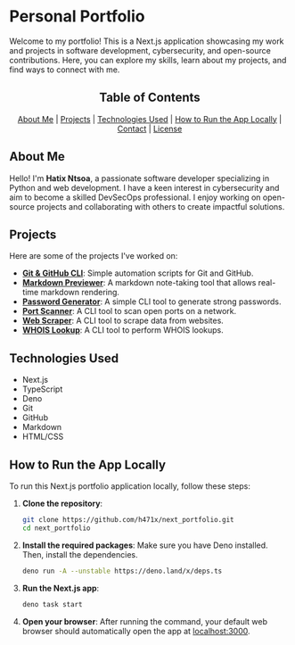 # Personal Portfolio

Welcome to my portfolio! This is a Next.js application showcasing my work and projects in software development, cybersecurity, and open-source contributions. Here, you can explore my skills, learn about my projects, and find ways to connect with me.

<div align="center">

## Table of Contents

[About Me](#about-me) |
[Projects](#projects) |
[Technologies Used](#technologies-used) |
[How to Run the App Locally](#how-to-run-the-app-locally) |
[Contact](#contact) |
[License](#license)

</div>

## About Me

Hello! I'm **Hatix Ntsoa**, a passionate software developer specializing in Python and web development. I have a keen interest in cybersecurity and aim to become a skilled DevSecOps professional. I enjoy working on open-source projects and collaborating with others to create impactful solutions.

## Projects

Here are some of the projects I've worked on:

- **[Git & GitHub CLI](https://github.com/h471x/git_gh)**: Simple automation scripts for Git and GitHub.
- **[Markdown Previewer](https://github.com/h471x/markdown_previewer)**: A markdown note-taking tool that allows real-time markdown rendering.
- **[Password Generator](https://github.com/h471x/password_generator)**: A simple CLI tool to generate strong passwords.
- **[Port Scanner](https://github.com/h471x/port_scanner)**: A CLI tool to scan open ports on a network.
- **[Web Scraper](https://github.com/h471x/web_scraper)**: A CLI tool to scrape data from websites.
- **[WHOIS Lookup](https://github.com/h471x/whois_lookup)**: A CLI tool to perform WHOIS lookups.

## Technologies Used

- Next.js
- TypeScript
- Deno
- Git
- GitHub
- Markdown
- HTML/CSS

## How to Run the App Locally

To run this Next.js portfolio application locally, follow these steps:

1. **Clone the repository**:
   ```bash
   git clone https://github.com/h471x/next_portfolio.git
   cd next_portfolio
   ```

2. **Install the required packages**:
   Make sure you have Deno installed. Then, install the dependencies.
   ```bash
   deno run -A --unstable https://deno.land/x/deps.ts
   ```

3. **Run the Next.js app**:
   ```bash
   deno task start
   ```

4. **Open your browser**: 
   After running the command, your default web browser should automatically open the app at [localhost:3000](http://localhost:3000).